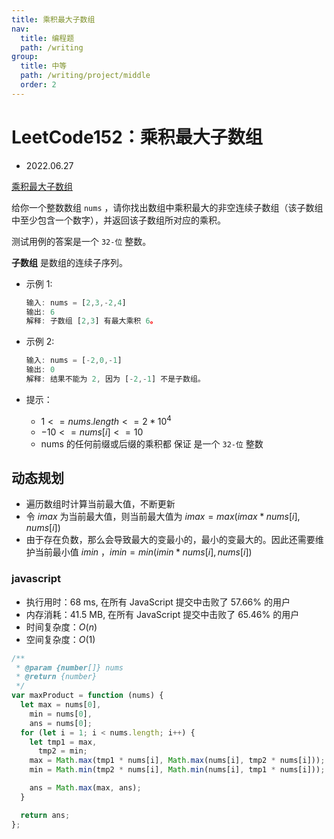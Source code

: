 ```yaml
---
title: 乘积最大子数组
nav:
  title: 编程题
  path: /writing
group:
  title: 中等
  path: /writing/project/middle
  order: 2
---
```


# LeetCode152：乘积最大子数组

- 2022.06.27

[乘积最大子数组](https://leetcode.cn/problems/maximum-product-subarray/)

给你一个整数数组 `nums` ，请你找出数组中乘积最大的非空连续子数组（该子数组中至少包含一个数字），并返回该子数组所对应的乘积。

测试用例的答案是一个 `32-位` 整数。

**子数组** 是数组的连续子序列。

- 示例 1:

  ```js
  输入: nums = [2,3,-2,4]
  输出: 6
  解释: 子数组 [2,3] 有最大乘积 6。
  ```

- 示例 2:

  ```js
  输入: nums = [-2,0,-1]
  输出: 0
  解释: 结果不能为 2, 因为 [-2,-1] 不是子数组。
  ```

- 提示：
  - $1 <= nums.length <= 2 * 10^4$
  - $-10 <= nums[i] <= 10$
  - nums 的任何前缀或后缀的乘积都 保证 是一个 `32-位` 整数

## 动态规划

- 遍历数组时计算当前最大值，不断更新
- 令 $imax$ 为当前最大值，则当前最大值为 $imax = max(imax * nums[i], nums[i])$
- 由于存在负数，那么会导致最大的变最小的，最小的变最大的。因此还需要维护当前最小值 $imin$ ，$imin = min(imin * nums[i], nums[i])$

### javascript

- 执行用时：68 ms, 在所有 JavaScript 提交中击败了 57.66% 的用户
- 内存消耗：41.5 MB, 在所有 JavaScript 提交中击败了 65.46% 的用户
- 时间复杂度：$O(n)$
- 空间复杂度：$O(1)$

```js
/**
 * @param {number[]} nums
 * @return {number}
 */
var maxProduct = function (nums) {
  let max = nums[0],
    min = nums[0],
    ans = nums[0];
  for (let i = 1; i < nums.length; i++) {
    let tmp1 = max,
      tmp2 = min;
    max = Math.max(tmp1 * nums[i], Math.max(nums[i], tmp2 * nums[i]));
    min = Math.min(tmp2 * nums[i], Math.min(nums[i], tmp1 * nums[i]));

    ans = Math.max(max, ans);
  }

  return ans;
};
```
